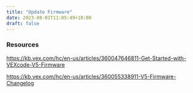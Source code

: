 ```yaml
---
title: "Update Firmware"
date: 2023-08-01T11:05:49+10:00
draft: false
---
```


### Resources

https://kb.vex.com/hc/en-us/articles/360047646811-Get-Started-with-VEXcode-V5-Firmware

https://kb.vex.com/hc/en-us/articles/360055338911-V5-Firmware-Changelog

